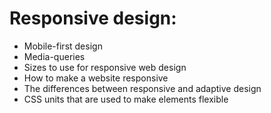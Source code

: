 # Responsive design:
-   Mobile-first design
-   Media-queries
-   Sizes to use for responsive web design
-   How to make a website responsive
-   The differences between responsive and adaptive design
-   CSS units that are used to make elements flexible
